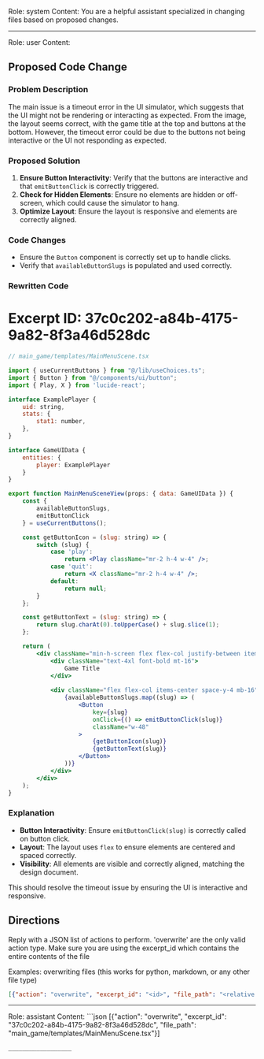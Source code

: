 Role: system
Content: You are a helpful assistant specialized in changing files based on proposed changes.
__________________
Role: user
Content: 
## Proposed Code Change
### Problem Description

The main issue is a timeout error in the UI simulator, which suggests that the UI might not be rendering or interacting as expected. From the image, the layout seems correct, with the game title at the top and buttons at the bottom. However, the timeout error could be due to the buttons not being interactive or the UI not responding as expected.

### Proposed Solution

1. **Ensure Button Interactivity**: Verify that the buttons are interactive and that `emitButtonClick` is correctly triggered.
2. **Check for Hidden Elements**: Ensure no elements are hidden or off-screen, which could cause the simulator to hang.
3. **Optimize Layout**: Ensure the layout is responsive and elements are correctly aligned.

### Code Changes

- Ensure the `Button` component is correctly set up to handle clicks.
- Verify that `availableButtonSlugs` is populated and used correctly.

### Rewritten Code

# Excerpt ID: 37c0c202-a84b-4175-9a82-8f3a46d528dc
```jsx
// main_game/templates/MainMenuScene.tsx

import { useCurrentButtons } from "@/lib/useChoices.ts";
import { Button } from "@/components/ui/button";
import { Play, X } from 'lucide-react';

interface ExamplePlayer {
    uid: string,
    stats: {
        stat1: number,
    },
}

interface GameUIData {
    entities: {
        player: ExamplePlayer
    }
}

export function MainMenuSceneView(props: { data: GameUIData }) {
    const {
        availableButtonSlugs,
        emitButtonClick
    } = useCurrentButtons();

    const getButtonIcon = (slug: string) => {
        switch (slug) {
            case 'play':
                return <Play className="mr-2 h-4 w-4" />;
            case 'quit':
                return <X className="mr-2 h-4 w-4" />;
            default:
                return null;
        }
    };

    const getButtonText = (slug: string) => {
        return slug.charAt(0).toUpperCase() + slug.slice(1);
    };

    return (
        <div className="min-h-screen flex flex-col justify-between items-center p-8 bg-gray-800 text-white">
            <div className="text-4xl font-bold mt-16">
                Game Title
            </div>
            
            <div className="flex flex-col items-center space-y-4 mb-16">
                {availableButtonSlugs.map((slug) => (
                    <Button
                        key={slug}
                        onClick={() => emitButtonClick(slug)}
                        className="w-48"
                    >
                        {getButtonIcon(slug)}
                        {getButtonText(slug)}
                    </Button>
                ))}
            </div>
        </div>
    );
}
```

### Explanation

- **Button Interactivity**: Ensure `emitButtonClick(slug)` is correctly called on button click.
- **Layout**: The layout uses `flex` to ensure elements are centered and spaced correctly.
- **Visibility**: All elements are visible and correctly aligned, matching the design document.

This should resolve the timeout issue by ensuring the UI is interactive and responsive.

## Directions
Reply with a JSON list of actions to perform. 'overwrite' are the only valid action type. 
Make sure you are using the excerpt_id which contains the entire contents of the file

Examples:
overwriting files (this works for python, markdown, or any other file type)
```json output_example1
[{"action": "overwrite", "excerpt_id": "<id>", "file_path": "<relative file path>"}]
```

__________________
Role: assistant
Content: ```json
[{"action": "overwrite", "excerpt_id": "37c0c202-a84b-4175-9a82-8f3a46d528dc", "file_path": "main_game/templates/MainMenuScene.tsx"}]
```
__________________
